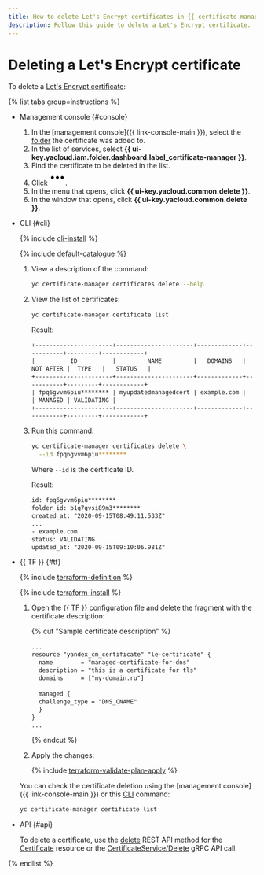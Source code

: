 ```yaml
---
title: How to delete Let's Encrypt certificates in {{ certificate-manager-full-name }}
description: Follow this guide to delete a Let's Encrypt certificate.
---
```


# Deleting a Let's Encrypt certificate

To delete a [Let's Encrypt certificate](../../concepts/managed-certificate.md):

{% list tabs group=instructions %}

- Management console {#console}

  1. In the [management console]({{ link-console-main }}), select the [folder](../../../resource-manager/concepts/resources-hierarchy.md#folder) the certificate was added to.
  1. In the list of services, select **{{ ui-key.yacloud.iam.folder.dashboard.label_certificate-manager }}**.
  1. Find the certificate to be deleted in the list.
  1. Click ![image](../../../_assets/console-icons/ellipsis.svg).
  1. In the menu that opens, click **{{ ui-key.yacloud.common.delete }}**.
  1. In the window that opens, click **{{ ui-key.yacloud.common.delete }}**.

- CLI {#cli}

  {% include [cli-install](../../../_includes/cli-install.md) %}

  {% include [default-catalogue](../../../_includes/default-catalogue.md) %}

  1. View a description of the command:

     ```bash
     yc certificate-manager certificates delete --help
     ```

  1. View the list of certificates:

     ```bash
     yc certificate-manager certificate list
     ```

     Result:

     ```text
     +----------------------+----------------------+-------------+-----------+---------+------------+
     |          ID          |         NAME         |   DOMAINS   | NOT AFTER |  TYPE   |   STATUS   |
     +----------------------+----------------------+-------------+-----------+---------+------------+
     | fpq6gvvm6piu******** | myupdatedmanagedcert | example.com |           | MANAGED | VALIDATING |
     +----------------------+----------------------+-------------+-----------+---------+------------+
     ```

  1. Run this command:

     ```bash
     yc certificate-manager certificates delete \
       --id fpq6gvvm6piu********
     ```

     Where `--id` is the certificate ID.

     Result:

     ```text
     id: fpq6gvvm6piu********
     folder_id: b1g7gvsi89m3********
     created_at: "2020-09-15T08:49:11.533Z"
     ...
     - example.com
     status: VALIDATING
     updated_at: "2020-09-15T09:10:06.981Z"
     ```

- {{ TF }} {#tf}

  {% include [terraform-definition](../../../_tutorials/_tutorials_includes/terraform-definition.md) %}

  {% include [terraform-install](../../../_includes/terraform-install.md) %}

  1. Open the {{ TF }} configuration file and delete the fragment with the certificate description:

     {% cut "Sample certificate description" %}

     ```hcl
     ...
     resource "yandex_cm_certificate" "le-certificate" {
       name        = "managed-certificate-for-dns"
       description = "this is a certificate for tls"
       domains     = ["my-domain.ru"]

       managed {
       challenge_type = "DNS_CNAME"
       }
     }
     ...
     ```

     {% endcut %}

  1. Apply the changes:

     {% include [terraform-validate-plan-apply](../../../_tutorials/_tutorials_includes/terraform-validate-plan-apply.md) %}

  You can check the certificate deletion using the [management console]({{ link-console-main }}) or this [CLI](../../../cli/) command:

  ```bash
  yc certificate-manager certificate list
  ```

- API {#api}

  To delete a certificate, use the [delete](../../api-ref/Certificate/delete.md) REST API method for the [Certificate](../../api-ref/Certificate/) resource or the [CertificateService/Delete](../../api-ref/grpc/Certificate/delete.md) gRPC API call.

{% endlist %}